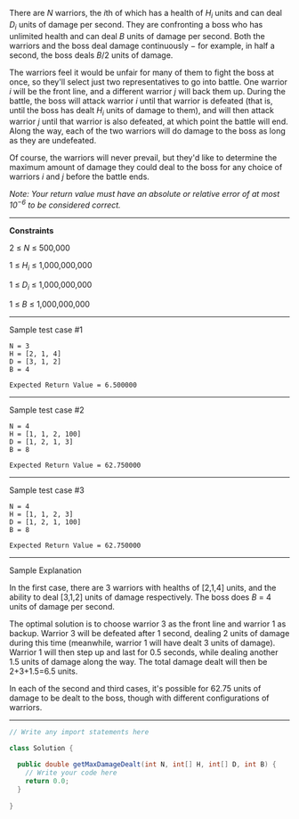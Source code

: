 There are *N* warriors, the *i*th of which has a health of *H<sub>i</sub>* units and can deal *D<sub>i</sub>* units of 
damage per second. They are confronting a boss who has unlimited health and can deal *B* units of damage per second. 
Both the warriors and the boss deal damage continuously − for example, in half a second, the boss deals *B*/2 units of 
damage.

The warriors feel it would be unfair for many of them to fight the boss at once, so they'll select just two 
representatives to go into battle. One warrior *i* will be the front line, and a different warrior *j* will back them 
up. During the battle, the boss will attack warrior *i* until that warrior is defeated (that is, until the boss has 
dealt *H<sub>i</sub>* units of damage to them), and will then attack warrior *j* until that warrior is also defeated, at 
which point the battle will end. Along the way, each of the two warriors will do damage to the boss as long as they are 
undefeated.

Of course, the warriors will never prevail, but they'd like to determine the maximum amount of damage they could deal to 
the boss for any choice of warriors *i* and *j* before the battle ends.

_Note: Your return value must have an absolute or relative error of at most 10<sup>−6</sup> to be considered correct._

---

**Constraints**

2 ≤ *N* ≤ 500,000

1 ≤ *H<sub>i</sub>* ≤ 1,000,000,000

1 ≤ *D<sub>i</sub>* ≤ 1,000,000,000

1 ≤ *B* ≤ 1,000,000,000

---

Sample test case #1
```
N = 3
H = [2, 1, 4]
D = [3, 1, 2]
B = 4
```
```
Expected Return Value = 6.500000
```
---

Sample test case #2
```
N = 4
H = [1, 1, 2, 100]
D = [1, 2, 1, 3]
B = 8
```
```
Expected Return Value = 62.750000
```
---

Sample test case #3
```
N = 4
H = [1, 1, 2, 3]
D = [1, 2, 1, 100]
B = 8
```
```
Expected Return Value = 62.750000
```
---

Sample Explanation

In the first case, there are 3 warriors with healths of [2,1,4] units, and the ability to deal [3,1,2] units of damage 
respectively. The boss does *B* = 4 units of damage per second.

The optimal solution is to choose warrior 3 as the front line and warrior 1 as backup. Warrior 3 will be defeated after 
1 second, dealing 2 units of damage during this time (meanwhile, warrior 1 will have dealt 3 units of damage). Warrior 1 
will then step up and last for 0.5 seconds, while dealing another 1.5 units of damage along the way. The total damage 
dealt will then be 2+3+1.5=6.5 units.

In each of the second and third cases, it's possible for 62.75 units of damage to be dealt to the boss, though with 
different configurations of warriors.

---
```java
// Write any import statements here

class Solution {
  
  public double getMaxDamageDealt(int N, int[] H, int[] D, int B) {
    // Write your code here
    return 0.0;
  }
  
}
```